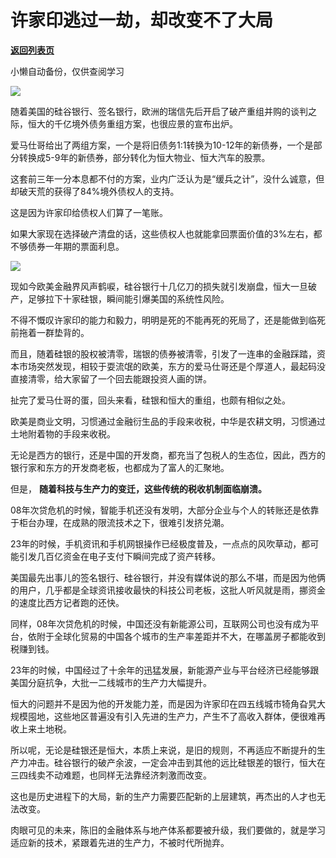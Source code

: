 # 许家印逃过一劫，却改变不了大局

[**返回列表页**](/gzh/政事堂2019)

小懒自动备份，仅供查阅学习

![](https://mmbiz.qpic.cn/mmbiz_jpg/rxhS23yu8cOGo3l6YiaMicmQxMrrUN8jqdAKS5hT63j6vQe6f2BR7huubAdbJFK1cVE4yWcyeia4z9lS5jxjDS1Xg/640?wx_fmt=jpeg)

随着美国的硅谷银行、签名银行，欧洲的瑞信先后开启了破产重组并购的谈判之际，恒大的千亿境外债务重组方案，也很应景的宣布出炉。  

爱马仕哥给出了两组方案，一个是将旧债务1:1转换为10-12年的新债券，一个是部分转换成5-9年的新债券，部分转化为恒大物业、恒大汽车的股票。

这套前三年一分本息都不付的方案，业内广泛认为是“缓兵之计”，没什么诚意，但却破天荒的获得了84%境外债权人的支持。

这是因为许家印给债权人们算了一笔账。

如果大家现在选择破产清盘的话，这些债权人也就能拿回票面价值的3%左右，都不够债券一年期的票面利息。

![](https://mmbiz.qpic.cn/mmbiz_jpg/rxhS23yu8cOGo3l6YiaMicmQxMrrUN8jqdaRqSXF46OjVfCAgZovrPfuEYYfz1tibO3zeq8vObj4nDhic1icufkUBOw/640?wx_fmt=jpeg)

现如今欧美金融界风声鹤唳，硅谷银行十几亿刀的损失就引发崩盘，恒大一旦破产，足够拉下十家硅银，瞬间能引爆美国的系统性风险。

不得不慨叹许家印的能力和毅力，明明是死的不能再死的死局了，还是能做到临死前拖着一群垫背的。

而且，随着硅银的股权被清零，瑞银的债券被清零，引发了一连串的金融踩踏，资本市场突然发现，相较于耍流氓的欧美，东方的爱马仕哥还是个厚道人，最起码没直接清零，给大家留了一个回去能跟投资人画的饼。  

扯完了爱马仕哥的蛋，回头来看，硅银和恒大的重组，也颇有相似之处。

欧美是商业文明，习惯通过金融衍生品的手段来收税，中华是农耕文明，习惯通过土地附着物的手段来收税。

无论是西方的银行，还是中国的开发商，都充当了包税人的生态位，因此，西方的银行家和东方的开发商老板，也都成为了富人的汇聚地。

但是， **随着科技与生产力的变迁，这些传统的税收机制面临崩溃。**  

08年次贷危机的时候，智能手机还没有发明，大部分企业与个人的转账还是依靠于柜台办理，在成熟的限流技术之下，很难引发挤兑潮。

23年的时候，手机资讯和手机网银操作已经极度普及，一点点的风吹草动，都可能引发几百亿资金在电子支付下瞬间完成了资产转移。

美国最先出事儿的签名银行、硅谷银行，并没有媒体说的那么不堪，而是因为他俩的用户，几乎都是全球资讯接收最快的科技公司老板，这批人听风就是雨，挪资金的速度比西方记者跑的还快。

同样，08年次贷危机的时候，中国还没有新能源公司，互联网公司也没有成为平台，依附于全球化贸易的中国各个城市的生产率差距并不大，在哪盖房子都能收到税赚到钱。  

23年的时候，中国经过了十余年的迅猛发展，新能源产业与平台经济已经能够跟美国分庭抗争，大批一二线城市的生产力大幅提升。  

恒大的问题并不是因为他的开发能力差，而是因为许家印在四五线城市犄角旮旯大规模囤地，这些地区普遍没有引入先进的生产力，产生不了高收入群体，便很难再收上来土地税。  

所以呢，无论是硅银还是恒大，本质上来说，是旧的规则，不再适应不断提升的生产力冲击。硅谷银行的破产余波，一定会冲击到其他的远比硅银差的银行，恒大在三四线卖不动难题，也同样无法靠经济刺激而改变。

这也是历史进程下的大局，新的生产力需要匹配新的上层建筑，再杰出的人才也无法改变。  

肉眼可见的未来，陈旧的金融体系与地产体系都要被升级，我们要做的，就是学习适应新的技术，紧跟着先进的生产力，不被时代所抛弃。

